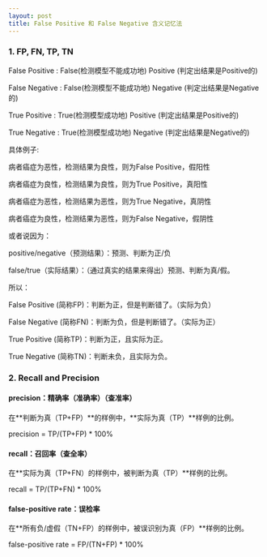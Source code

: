 ```yaml
---
layout: post
title: False Positive 和 False Negative 含义记忆法
---
```


### 1. FP, FN, TP, TN
False Positive : False(检测模型不能成功地) Positive (判定出结果是Positive的)

False Negative : False(检测模型不能成功地) Negative (判定出结果是Negative的) 

True Positive : True(检测模型成功地) Positive (判定出结果是Positive的) 

True Negative : True(检测模型成功地) Negative (判定出结果是Negative的) 

具体例子:

病者癌症为恶性，检测结果为良性，则为False Positive，假阳性

病者癌症为良性，检测结果为良性，则为True Positive，真阳性

病者癌症为恶性，检测结果为恶性，则为True Negative，真阴性

病者癌症为良性，检测结果为恶性，则为False Negative，假阴性

或者说因为：

positive/negative（预测结果）：预测、判断为正/负

false/true（实际结果）：（通过真实的结果来得出）预测、判断为真/假。

所以：

False Positive (简称FP)：判断为正，但是判断错了。（实际为负）

False Negative (简称FN)：判断为负，但是判断错了。（实际为正）

True Positive (简称TP)：判断为正，且实际为正。

True Negative (简称TN)：判断未负，且实际为负。

### 2. Recall and Precision

#### precision：精确率（准确率）（查准率）
在**判断为真（TP+FP）**的样例中，**实际为真（TP）**样例的比例。

precision = TP/(TP+FP) * 100%

#### recall：召回率（查全率）
在**实际为真（TP+FN）的样例中，被判断为真（TP）**样例的比例。

recall = TP/(TP+FN) * 100%

#### false-positive rate：误检率
在**所有负/虚假（TN+FP）的样例中，被误识别为真（FP）**样例的比例。

false-positive rate = FP/(TN+FP) * 100%


